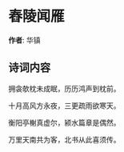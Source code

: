 # 舂陵闻雁

**作者**: 华镇

## 诗词内容

拥衾欹枕未成眠，历历鸿声到枕前。

十月高风方永夜，三更疏雨欲寒天。

衡阳亭榭真虚尔，颍水篇章是偶然。

万里天南共为客，北书从此喜须传。

